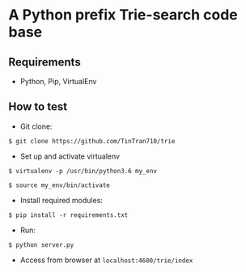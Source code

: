 # A Python prefix Trie-search code base

## Requirements
- Python, Pip, VirtualEnv

## How to test
- Git clone:
```
$ git clone https://github.com/TinTran710/trie
```

- Set up and activate virtualenv
```
$ virtualenv -p /usr/bin/python3.6 my_env
```
```
$ source my_env/bin/activate
```

- Install required modules:
```
$ pip install -r requirements.txt
```

- Run:
```
$ python server.py
```

- Access from browser at `localhost:4600/trie/index`

